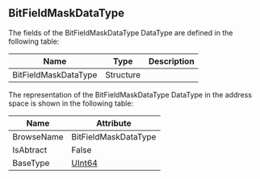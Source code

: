 <!-- datatype -->
## BitFieldMaskDataType
<!-- end of description -->
The fields of the BitFieldMaskDataType DataType are defined in the following table:  

|Name|Type|Description|
|---|---|---|
|BitFieldMaskDataType|Structure||

The representation of the BitFieldMaskDataType DataType in the address space is shown in the following table:  

|Name|Attribute|
|---|---|
|BrowseName|BitFieldMaskDataType|
|IsAbtract|False|
|BaseType|[UInt64](../../../Part3/DataTypes/UInt64/readme.md)|

